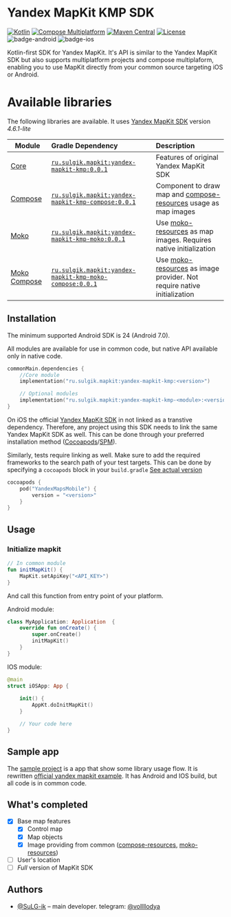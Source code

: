 # Yandex MapKit KMP SDK

[![Kotlin](https://img.shields.io/badge/kotlin-2.0.0-blue.svg?logo=kotlin)](http://kotlinlang.org)
[![Compose Multiplatform](https://img.shields.io/badge/Compose%20Multiplatform-v1.6.11-blue)](https://github.com/JetBrains/compose-multiplatform)
[![Maven Central](https://img.shields.io/maven-central/v/ru.sulgik.mapkit/yandex-mapkit-kmp?color=blue)](https://search.maven.org/artifact/ru.sulgik.mapkit/yandex-mapkit-kmp)
[![License](https://img.shields.io/badge/License-Apache/2.0-blue.svg)](https://github.com/SuLG-ik/yandex-mapkit-kmp/blob/main/LICENSE)
![badge-android](http://img.shields.io/badge/platform-android-6EDB8D.svg?style=flat&color=blue)
![badge-ios](http://img.shields.io/badge/platform-ios-CDCDCD.svg?style=flat&color=blue)

Kotlin-first SDK for Yandex MapKit. It's API is similar to the Yandex MapKit SDK but also supports
multiplatform projects and compose multiplaform, enabling you to use MapKit directly from your
common source targeting iOS or Android.

# Available libraries

The following libraries are available. It uses [Yandex MapKit SDK](https://yandex.ru/dev/mapkit/doc/ru/) version *4.6.1-lite*

| Module	                                        | Gradle Dependency                                                                                                                            | Description                                                                                                                                              |
|------------------------------------------------|:---------------------------------------------------------------------------------------------------------------------------------------------|:---------------------------------------------------------------------------------------------------------------------------------------------------------|
| [Core](yandex-mapkit-kmp)                      | [`ru.sulgik.mapkit:yandex-mapkit-kmp:0.0.1`](https://search.maven.org/artifact/ru.sulgik.mapkit/yandex-mapkit-kmp)                           | Features of original Yandex MapKit SDK                                                                                                                   |
| [Compose](yandex-mapkit-kmp-compose)           | [`ru.sulgik.mapkit:yandex-mapkit-kmp-compose:0.0.1`](https://search.maven.org/artifact/ru.sulgik.mapkit/yandex-mapkit-kmp-compose)           | Component to draw map and [compose-resources](https://www.jetbrains.com/help/kotlin-multiplatform-dev/compose-images-resources.html) usage as map images |
| [Moko](yandex-mapkit-kmp-moko)                 | [`ru.sulgik.mapkit:yandex-mapkit-kmp-moko:0.0.1`](https://search.maven.org/artifact/ru.sulgik.mapkit/yandex-mapkit-kmp-moko)                 | Use [moko-resources](https://github.com/icerockdev/moko-resources) as map images. Requires native initialization                                         |
| [Moko Compose](yandex-mapkit-kmp-moko-compose) | [`ru.sulgik.mapkit:yandex-mapkit-kmp-moko-compose:0.0.1`](https://search.maven.org/artifact/ru.sulgik.mapkit/yandex-mapkit-kmp-moko-compose) | Use [moko-resources](https://github.com/icerockdev/moko-resources) as image provider. Not require native initialization                                  |

## Installation

The minimum supported Android SDK is 24 (Android 7.0).

All modules are available for use in common code, but native API available only in native code.

```kotlin
commonMain.dependencies {
    //Core module
    implementation("ru.sulgik.mapkit:yandex-mapkit-kmp:<version>")

    // Optional modules
    implementation("ru.sulgik.mapkit:yandex-mapkit-kmp-<module>:<version>")
}
```

On iOS the official [Yandex MapKit SDK](https://yandex.ru/dev/mapkit/doc/ru/ios/generated/getting_started) in not linked as a transtive dependency. Therefore, any project using this SDK needs to link the same Yandex MapKit SDK as well. This can be done through your preferred installation method ([Cocoapods](https://kotlinlang.org/docs/native-cocoapods.html)/[SPM](https://kotlinlang.org/docs/native-spm.html#project-configuration-options)).

Similarly, tests require linking as well. Make sure to add the required frameworks to the search path of your test targets. This can be done by specifying a `cocoapods` block in your `build.gradle`
[See actual version](#available-libraries)
```kotlin
cocoapods {
    pod("YandexMapsMobile") {
        version = "<version>"
    }
}
```

## Usage

### Initialize mapkit

```kotlin
// In common module
fun initMapKit() {
    MapKit.setApiKey("<API_KEY>")
}
```

And call this function from entry point of your platform.

Android module:
```kotlin
class MyApplication: Application  {
    override fun onCreate() {
        super.onCreate()
        initMapKit()
    }
}
```

IOS module:
```swift
@main
struct iOSApp: App {
   
    init() {
        AppKt.doInitMapKit()
    }

    // Your code here   
}
```

## Sample app

The [sample project](sample) is a app that show some library usage flow. It is
rewritten [official yandex mapkit example](https://github.com/yandex/mapkit-android-demo). It has
Android and IOS build, but all code is in common code.

## What's completed

- [x] Base map features
    - [x] Control map
    - [x] Map objects
    - [x] Image providing from
      common ([compose-resources](https://www.jetbrains.com/help/kotlin-multiplatform-dev/compose-images-resources.html), [moko-resources](https://github.com/icerockdev/moko-resources))
- [ ] User's location
- [ ] *Full* version of MapKit SDK

## Authors

- [@SuLG-ik](https://github.com/SuLG-ik) – main developer.
  telegram: [@vollllodya](https://t.me/vollllodya)
